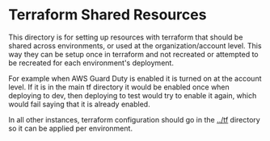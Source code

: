 # Terraform Shared Resources
This directory is for setting up resources with terraform that should be shared across environments,
or used at the organization/account level. This way they can be setup once in terraform and not
recreated or attempted to be recreated for each environment's deployment.

For example when AWS Guard Duty is enabled it is turned on at the account level. If it is in the main
tf directory it would be enabled once when deploying to dev, then deploying to test would try to enable
it again, which would fail saying that it is already enabled.

In all other instances, terraform configuration should go in the [../tf](../tf) directory
so it can be applied per environment.
